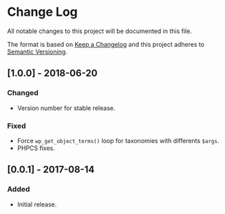 # Change Log
All notable changes to this project will be documented in this file.

The format is based on [Keep a Changelog](http://keepachangelog.com/)
and this project adheres to [Semantic Versioning](http://semver.org/).

## [1.0.0] - 2018-06-20
### Changed
 - Version number for stable release.

### Fixed
 - Force `wp_get_object_terms()` loop for taxonomies with differents `$args`. 
 - PHPCS fixes. 

## [0.0.1] - 2017-08-14
### Added
 - Initial release.
